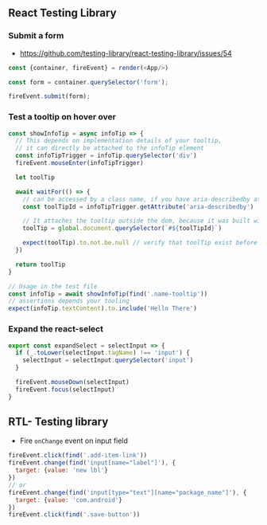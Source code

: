 ## React Testing Library

### Submit a form

- https://github.com/testing-library/react-testing-library/issues/54

```js
const {container, fireEvent} = render(<App/>)

const form = container.querySelector('form');

fireEvent.submit(form);
```


### Test a tooltip on hover over

```js
const showInfoTip = async infoTip => {
  // This depends on implementation details of your tooltip,
  // it can directly be attached to the infoTip element
  const infoTipTrigger = infoTip.querySelector('div')
  fireEvent.mouseEnter(infoTipTrigger)

  let toolTip

  await waitFor(() => {
    // can be accessed by a class name, if you have aria-describedby attr, follow this
    const toolTipId = infoTipTrigger.getAttribute('aria-describedby')

    // It attaches the tooltip outside the dom, because it was built with react portal.
    toolTip = global.document.querySelector(`#${toolTipId}`)

    expect(toolTip).to.not.be.null // verify that toolTip exist before returning
  })

  return toolTip
}

// Usage in the test file
const infoTip = await showInfoTip(find('.name-tooltip'))
// assertions depends your tooling
expect(infoTip.textContent).to.include('Hello There')
```

### Expand the react-select

```js
export const expandSelect = selectInput => {
  if (_.toLower(selectInput.tagName) !== 'input') {
    selectInput = selectInput.querySelector('input')
  }

  fireEvent.mouseDown(selectInput)
  fireEvent.focus(selectInput)
}
```


## RTL- Testing library

- Fire `onChange` event on input field
```javascript
fireEvent.click(find('.add-item-link'))
fireEvent.change(find('input[name="label"]'), {
  target: {value: 'new lbl'}
})
// or
fireEvent.change(find('input[type="text"][name="package_name"]'), {
  target: {value: 'com.android'}
})
fireEvent.click(find('.save-button'))
```
